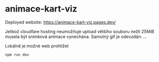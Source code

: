 # animace-kart-viz
Deployed website: https://animace-kart-viz.pages.dev/

Jelikož cloudfare hosting neumožňuje upload většího souboru nežli 25MiB musela být snímková animace vynechána. 
Samotný gif je odevzdán: ...


Lokálně je možné web prohlížet
```
npm run dev
```

